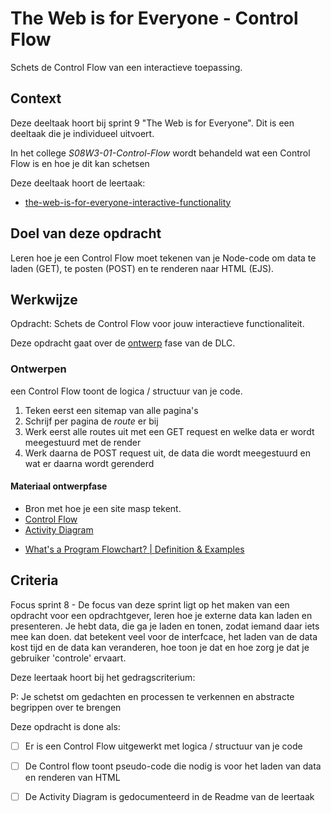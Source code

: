 
# The Web is for Everyone - Control Flow

Schets de Control Flow van een interactieve toepassing. 

## Context

Deze deeltaak hoort bij sprint 9 "The Web is for Everyone". Dit is een deeltaak die je individueel uitvoert.

In het college _S08W3-01-Control-Flow_ wordt behandeld wat een Control Flow is en hoe je dit kan schetsen

Deze deeltaak hoort de leertaak:
- [
the-web-is-for-everyone-interactive-functionality](https://github.com/fdnd-task/the-web-is-for-everyone-interactive-functionality) 



## Doel van deze opdracht

Leren hoe je een Control Flow moet tekenen van je Node-code om data te laden (GET), te posten (POST) en te renderen naar HTML (EJS).



## Werkwijze

Opdracht: Schets de Control Flow voor jouw interactieve functionaliteit.

Deze opdracht gaat over de [ontwerp](#ontwerpen) fase van de DLC.


### Ontwerpen

een Control Flow toont de logica / structuur van je code. 

<!-- 1. Schrijf eerst de User Stories waar je mee bezig bent op.  -->
1. Teken eerst een sitemap van alle pagina's
2. Schrijf per pagina de _route_ er bij
3. Werk eerst alle routes uit met een GET request en welke data er wordt meegestuurd met de render
5. Werk daarna de POST request uit, de data die wordt meegestuurd en wat er daarna wordt gerenderd


#### Materiaal ontwerpfase

- Bron met hoe je een site masp tekent. 
- [Control Flow](https://en.wikipedia.org/wiki/Control_flow)
- [Activity Diagram](http://agilemodeling.com/style/activityDiagram.htm)
<!-- - [What are Wireflows?](https://app.uxcel.com/courses/designing-wireframes/what-are-wireflows-804) -->
- [What's a Program Flowchart? | Definition & Examples](https://www.edrawsoft.com/flowchart/program-flowchart-definition.html)




## Criteria

Focus sprint 8 - De focus van deze sprint ligt op het maken van een opdracht voor een opdrachtgever, leren hoe je externe data kan laden en presenteren. Je hebt data, die ga je laden en tonen, zodat iemand daar iets mee kan doen.
dat betekent veel voor de interfcace, het laden van de data kost tijd en de data kan veranderen, hoe toon je dat en hoe zorg je dat je gebruiker 'controle' ervaart.

Deze leertaak hoort bij het gedragscriterium:

P: Je schetst om gedachten en processen te verkennen en abstracte begrippen over te brengen

Deze opdracht is done als:

<!-- - [ ] Er is een Wireflow getekend waarin de verschillende states van de UI-Stack zijn uitgewerkt -->
- [ ] Er is een Control Flow uitgewerkt met logica / structuur van je code
- [ ] De Control flow toont pseudo-code die nodig is voor het laden van data en renderen van HTML
- [ ] De Activity Diagram is gedocumenteerd in de Readme van de leertaak



